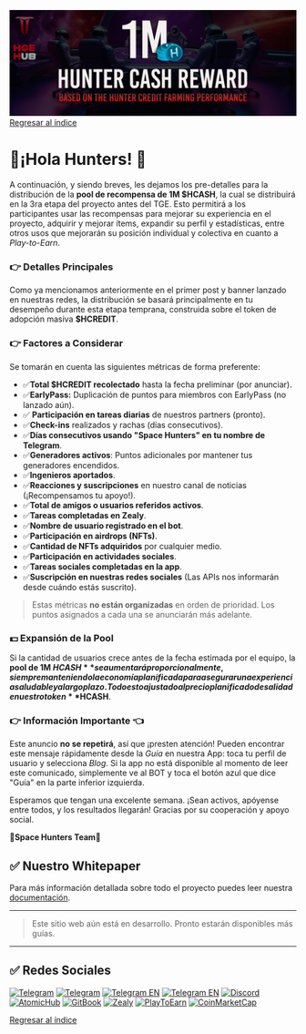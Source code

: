 ![hcashrewpool](../../../static/img/hcashpoolrew.jpg)
[Regresar al índice](../00-index.md)

# 🚀¡Hola Hunters! 👾

A continuación, y siendo breves, les dejamos los pre-detalles para la distribución de la **pool de recompensa de 1M $HCASH**, la cual se distribuirá en la 3ra etapa del proyecto antes del TGE. Esto permitirá a los participantes usar las recompensas para mejorar su experiencia en el proyecto, adquirir y mejorar ítems, expandir su perfil y estadísticas, entre otros usos que mejorarán su posición individual y colectiva en cuanto a *Play-to-Earn*.

### 👉 Detalles Principales

Como ya mencionamos anteriormente en el primer post y banner lanzado en nuestras redes, la distribución se basará principalmente en tu desempeño durante esta etapa temprana, construida sobre el token de adopción masiva **$HCREDIT**.

### 👉 Factores a Considerar

Se tomarán en cuenta las siguientes métricas de forma preferente:

- ✅**Total $HCREDIT recolectado** hasta la fecha preliminar (por anunciar).
- ✅**EarlyPass:** Duplicación de puntos para miembros con EarlyPass (no lanzado aún).
- ✅ **Participación en tareas diarias** de nuestros partners (pronto).
- ✅**Check-ins** realizados y rachas (días consecutivos).
- ✅**Días consecutivos usando "Space Hunters" en tu nombre de Telegram**.
- ✅**Generadores activos**: Puntos adicionales por mantener tus generadores encendidos.
- ✅**Ingenieros aportados**.
- ✅**Reacciones y suscripciones** en nuestro canal de noticias (¡Recompensamos tu apoyo!).
- ✅**Total de amigos o usuarios referidos activos**.
- ✅**Tareas completadas en Zealy**.
- ✅**Nombre de usuario registrado en el bot**.
- ✅**Participación en airdrops (NFTs)**.
- ✅**Cantidad de NFTs adquiridos** por cualquier medio.
- ✅**Participación en actividades sociales**.
- ✅**Tareas sociales completadas en la app**.
- ✅**Suscripción en nuestras redes sociales** (Las APIs nos informarán desde cuándo estás suscrito).

> Estas métricas **no están organizadas** en orden de prioridad. Los puntos asignados a cada una se anunciarán más adelante.

### 💵 Expansión de la Pool

Si la cantidad de usuarios crece antes de la fecha estimada por el equipo, la **pool de 1M $HCASH** se aumentará proporcionalmente, siempre manteniendo la economía planificada para asegurar una experiencia saludable y a largo plazo. Todo esto ajustado al precio planificado de salida de nuestro token **$HCASH**.

### 👉 Información Importante 👈

Este anuncio **no se repetirá**, así que ¡presten atención! Pueden encontrar este mensaje rápidamente desde la *Guía* en nuestra App: toca tu perfil de usuario y selecciona *Blog*. Si la app no está disponible al momento de leer este comunicado, simplemente ve al BOT y toca el botón azul que dice "Guía" en la parte inferior izquierda.

Esperamos que tengan una excelente semana. ¡Sean activos, apóyense entre todos, y los resultados llegarán! Gracias por su cooperación y apoyo social.

🚀**Space Hunters Team**🚀


## ✅ Nuestro Whitepaper
Para más información detallada sobre todo el proyecto puedes leer nuestra [documentación](https://spaceheroes.gitbook.io/space-hunters).
****

> Este sitio web aún está en desarrollo. Pronto estarán disponibles más guías.

****
## ✅ Redes Sociales

[![Telegram](https://img.shields.io/badge/Telegram-BOT-26A5E4?style=plastic&logo=telegram)](https://t.me/SpaceHuntersBot)
[![Telegram](https://img.shields.io/badge/Telegram-Announcements-26A5E4?style=plastic&logo=telegram)](https://t.me/spacehuntersnews)
[![Telegram EN](https://img.shields.io/badge/Telegram-Chat%20ENG-2CA5E0?style=plastic&logo=telegram)](https://t.me/spacehunterss)
[![Telegram EN](https://img.shields.io/badge/Telegram-Chat%20ESP-2CA5E0?style=plastic&logo=telegram)](https://t.me/shspanish)
[![Discord](https://img.shields.io/badge/Discord-Space%20Hunters-7289DA?style=plastic&logo=discord)](https://discord.gg/wpmzyJM9xb)
[![AtomicHub](https://img.shields.io/badge/AtomicHub-Space%20Hunters-EE474C?style=plastic&logo=atomichub)](https://wax.atomichub.io/explorer/collection/wax-mainnet/spacehunterz)
[![GitBook](https://img.shields.io/badge/GitBook-Space%20Hunters-7A8089?style=plastic&logo=gitbook)](https://spaceheroes.gitbook.io/space-hunters)
[![Zealy](https://img.shields.io/badge/Zealy-Space%20Hunters-FF69B4?style=plastic&logo=zealy)](https://zealy.io/cw/spacehuntersthereborn/invite/UroI4c6fhtB3SX65siHBX)
[![PlayToEarn](https://img.shields.io/badge/PlayToEarn-Space%20Hunters-34C759?style=plastic&logo=playtoearn)](https://playtoearn.com/blockchaingame/space-hunters-the-reborn?rel=search)
[![CoinMarketCap](https://img.shields.io/badge/CoinMarketCap-NFTSpaceHunters-03C9A9?style=plastic&logo=coinmarketcap)](https://coinmarketcap.com/community/profile/nftspacehunters/)

[Regresar al índice](../00-index.md)

